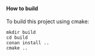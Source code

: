 #### How to build
To build this project using cmake:

    mkdir build
    cd build
    conan install ..
    cmake ..